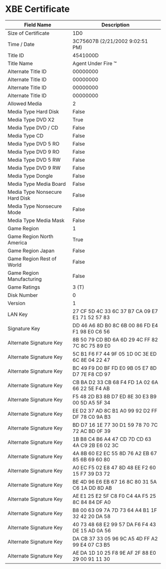 # XBE Certificate

| Field Name | Description |
|---|---|
| Size of Certificate | 1D0 |
| Time / Date | 3C75607B (2/21/2002 9:02:51 PM) |
| Title ID | 4541000D |
| Title Name | Agent Under Fire ™ |
| Alternate Title ID | 00000000 |
| Alternate Title ID | 00000000 |
| Alternate Title ID | 00000000 |
| Alternate Title ID | 00000000 |
| Allowed Media | 2 |
| Media Type Hard Disk | False |
| Media Type DVD X2 | True |
| Media Type DVD / CD | False |
| Media Type CD | False |
| Media Type DVD 5 RO | False |
| Media Type DVD 9 RO | False |
| Media Type DVD 5 RW | False |
| Media Type DVD 9 RW | False |
| Media Type Dongle | False |
| Media Type Media Board | False |
| Media Type Nonsecure Hard Disk | False |
| Media Type Nonsecure Mode | False |
| Media Type Media Mask | False |
| Game Region | 1 |
| Game Region North America | True |
| Game Region Japan | False |
| Game Region Rest of World | False |
| Game Region Manufacturing | False |
| Game Ratings | 3 (T) |
| Disk Number | 0 |
| Version | 1 |
| LAN Key | 27 CF 5D 4C 33 6C 37 B7 CA 09 E7 E1 71 52 57 83 |
| Signature Key | DD 46 A6 8D B0 8C 6B 00 86 FD E4 F1 98 E0 C6 56 |
| Alternate Signature Key | 8B 50 79 CD BD 6A 6D 29 4C FF 82 7C 8C 75 89 E0 |
| Alternate Signature Key | 5C B1 F6 F7 44 9F 05 1D 0C 3E ED 6C 8E 04 22 47 |
| Alternate Signature Key | BC 49 F9 D0 BF FD E0 9B 05 E7 8D D7 7E F8 CD 97 |
| Alternate Signature Key | CB BA D2 33 CB 68 F4 FD 1A 02 6A 66 22 5E F4 AB |
| Alternate Signature Key | F5 48 2D B3 8B D7 ED 8E 30 E3 B9 00 5D A5 5F 34 |
| Alternate Signature Key | EE D2 37 AD 8C B1 A0 99 92 D2 FF DF 78 C0 9A B3 |
| Alternate Signature Key | BD D7 16 1E 77 30 D1 59 78 70 7C 72 AC BD 0F 39 |
| Alternate Signature Key | 1B B8 C4 B6 A4 47 CD 7D CD 63 4A C9 2B E6 02 3C |
| Alternate Signature Key | 4A 8B 60 E2 EC 55 8D 76 A2 EB 67 85 6B 69 60 80 |
| Alternate Signature Key | A0 EC F5 02 E8 47 8D 48 EE F2 60 15 F7 39 D3 72 |
| Alternate Signature Key | BE 4D 96 E6 EB 67 16 8C 80 31 5A C6 1A DD 8D AB |
| Alternate Signature Key | AE E1 25 E2 5F C8 F0 C4 4A F5 25 8C 84 84 DF A0 |
| Alternate Signature Key | B8 00 63 09 7A 7D 73 64 A4 B1 1F 32 42 20 DA 58 |
| Alternate Signature Key | 40 73 48 68 E2 99 57 DA F6 F4 43 DE 15 AD 0A 56 |
| Alternate Signature Key | DA CB 37 33 05 96 9C A5 4D FF A2 99 E4 07 C3 B5 |
| Alternate Signature Key | AE DA 1D 10 25 F8 9E AF 2F 88 E0 29 00 91 11 30 |
